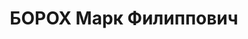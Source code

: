 ---
title: БОРОХ Марк Филиппович
description: "лейтенант, пом. ком. роты 123 СП 41 СД ХВО. \n  ВКВС - 14.01.1938, ВМН.\
  \ Расстрелян 15.01.1938, Киев"
---